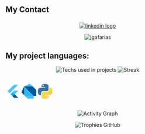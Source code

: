 ## My Contact

###

<div align="center">
  <a href="https://www.linkedin.com/in/jgafarias/" target="_blank">
    <img src="https://img.shields.io/static/v1?message=LinkedIn&logo=linkedin&label=&color=0077B5&logoColor=white&labelColor=&style=for-the-badge" height="40" alt="linkedin logo"  />
  </a>
</div>

<p align="center">
 <p align="center"> <img src="https://komarev.com/ghpvc/?username=jgafarias&label=Profile%20views&color=0e75b6&" alt="jgafarias" /> </p>
</p>

## My project languages:

<p align="center">

 <img src="https://github-readme-stats.vercel.app/api/top-langs?username=jgafarias&layout=compact&theme=algolia&include_all_commits=true&hide=cmake" alt="Techs used in projects" width="300px"/>
  <img src="https://streak-stats.demolab.com/?user=jgafarias&theme=algolia&include_all_commits=true" alt="Streak" width="420px"/>

 ##

 [![Flutter](https://github.com/jgafarias/jgafarias/blob/main/flutter-logo.png)](https://github.com/jgafarias?tab=repositories&q=Flutter&type=&language=&sort=) 
 [![Dart](https://github.com/jgafarias/jgafarias/blob/main/Dart-logo.png)](https://github.com/jgafarias?tab=repositories&q=Flutter&type=&language=&sort=) 
 [![Python](https://github.com/jgafarias/jgafarias/blob/main/Python-logo.png)](https://github.com/jgafarias?tab=repositories&q=&type=&language=python&sort=)
 
</p>

 ##

<p align="center">
 <img src="https://github-readme-activity-graph.vercel.app/graph?username=jgafarias&theme=xcode&bg_color=151515&include_all_commits=true" alt="Activity Graph" />
</p>
<p align="center">
 <img src="https://github-profile-trophy.vercel.app/?username=jgafarias&theme=algolia&margin-w=15&include_all_commits=true" alt="Trophies GitHub" />
</p>
